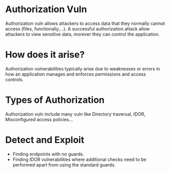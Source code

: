 # Authorization Vuln

Authorization vuln allows attackers to access data that they normally cannot access (files, functionally,...). A successful authorization attack allow attackers to view sensitive data, morever they can control the application.

# How does it arise?

Authorization vulnerabilities typically arise due to weaknesses or errors in how an application manages and enforces permissions and access controls.

# Types of Authorization

Authorization vuln include many vuln like Directory traversal, IDOR, Misconfigured access policies...

# Detect and Exploit

 - Finding endpoints with no guards.
 - Finding IDOR vulnerabilities where additional checks need to be performed apart from using the standard guards.